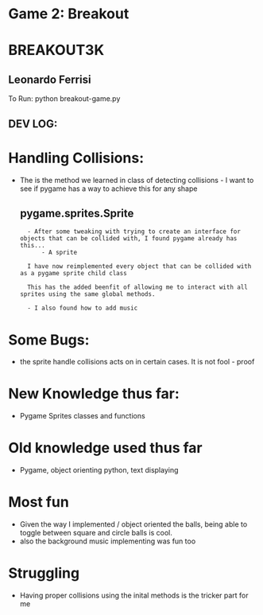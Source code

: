 # Game 2: Breakout

# BREAKOUT3K
## Leonardo Ferrisi

  To Run: 
    python breakout-game.py

## DEV LOG:

# Handling Collisions:

- The is the method we learned in class of detecting collisions - I want to see if pygame has a way to achieve this for any shape

    ## pygame.sprites.Sprite
        - After some tweaking with trying to create an interface for objects that can be collided with, I found pygame already has this...
            - A sprite

        I have now reimplemented every object that can be collided with as a pygame sprite child class

        This has the added beenfit of allowing me to interact with all sprites using the same global methods.

        - I also found how to add music

# Some Bugs:

- the sprite handle collisions acts on in certain cases. It is not fool - proof

# New Knowledge thus far:

- Pygame Sprites classes and functions

# Old knowledge used thus far

- Pygame, object orienting python, text displaying

# Most fun

- Given the way I implemented / object oriented the balls, being able to toggle between square and circle balls is cool.
- also the background music implementing was fun too

# Struggling

- Having proper collisions using the inital methods is the tricker part for me
